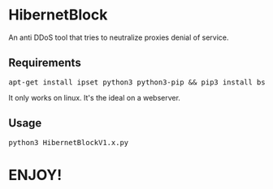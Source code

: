 # HibernetBlock
An anti DDoS tool that tries to neutralize proxies denial of service.

<h2>Requirements</h2>
<pre>apt-get install ipset python3 python3-pip && pip3 install bs4</pre>

It only works on linux. It's the ideal on a webserver.

<h2>Usage</h2>
<pre>python3 HibernetBlockV1.x.py</pre>

<h1>ENJOY!</h1>
